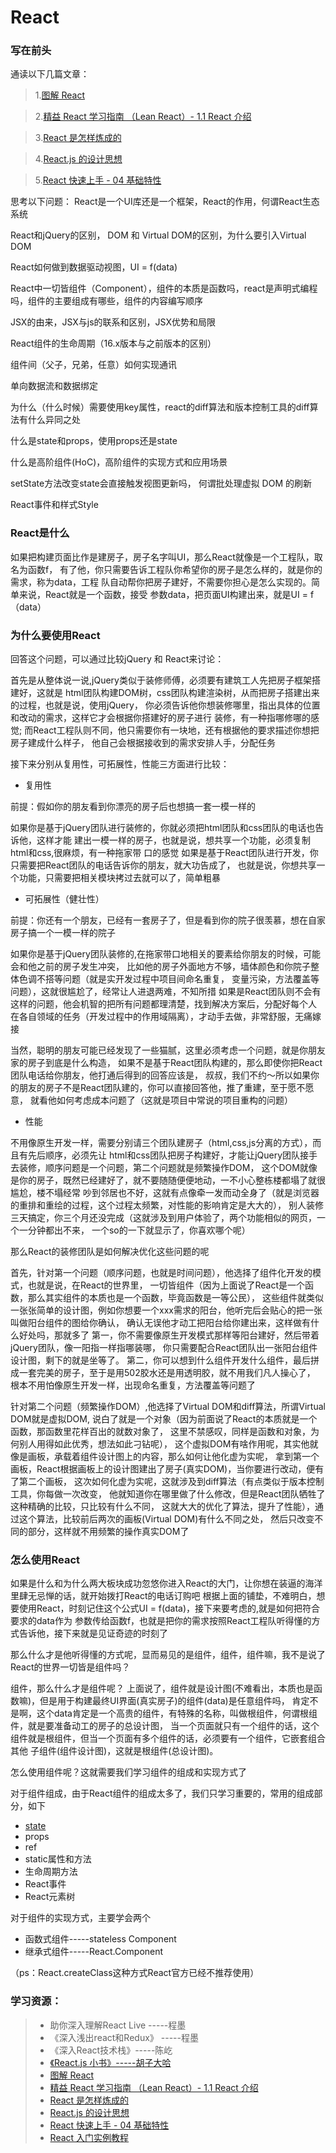 # React
### 写在前头
通读以下几篇文章：
 > 1.[图解 React](https://mp.weixin.qq.com/s/wXBX-99mSvGBy9x_QR5aBw)

 > 2.[精益 React 学习指南 （Lean React）- 1.1 React 介绍](https://mp.weixin.qq.com/s/5kdTUQNdsEAN-EIbiBkATA)

 > 3.[React 是怎样炼成的](https://mp.weixin.qq.com/s/Ll5Uka6LCQCtQC1JoqHtVA)

 > 4.[React.js 的设计思想](https://mp.weixin.qq.com/s/zIialhiymGL1XnvTS7F9lw)

 > 5.[React 快速上手 - 04 基础特性](https://juejin.im/entry/5b0275b26fb9a07aa34a8e97)

思考以下问题：
React是一个UI库还是一个框架，React的作用，何谓React生态系统

React和jQuery的区别， DOM 和 Virtual DOM的区别，为什么要引入Virtual DOM

React如何做到数据驱动视图，UI = f(data)

React中一切皆组件（Component），组件的本质是函数吗，react是声明式编程吗，组件的主要组成有哪些，组件的内容编写顺序

JSX的由来，JSX与js的联系和区别，JSX优势和局限

React组件的生命周期（16.x版本与之前版本的区别）

组件间（父子，兄弟，任意）如何实现通讯

单向数据流和数据绑定

为什么（什么时候）需要使用key属性，react的diff算法和版本控制工具的diff算法有什么异同之处

什么是state和props，使用props还是state

什么是高阶组件(HoC)，高阶组件的实现方式和应用场景

setState方法改变state会直接触发视图更新吗， 何谓批处理虚拟 DOM 的刷新

React事件和样式Style



### React是什么
如果把构建页面比作是建房子，房子名字叫UI，那么React就像是一个工程队，取名为函数f，
有了他，你只需要告诉工程队你希望你的房子是怎么样的，就是你的需求，称为data，工程
队自动帮你把房子建好，不需要你担心是怎么实现的。简单来说，React就是一个函数，接受
参数data，把页面UI构建出来，就是UI = f（data）

### 为什么要使用React
回答这个问题，可以通过比较jQuery 和 React来讨论：

首先是从整体说一说,jQuery类似于装修师傅，必须要有建筑工人先把房子框架搭建好，这就是
 html团队构建DOM树，css团队构建渲染树，从而把房子搭建出来的过程，也就是说，使用jQuery，
 你必须告诉他你想装修哪里，指出具体的位置和改动的需求，这样它才会根据你搭建好的房子进行
 装修，有一种指哪修哪的感觉;
 而React工程队则不同，他只需要你有一块地，还有根据他的要求描述你想把房子建成什么样子，
 他自己会根据接收到的需求安排人手，分配任务

接下来分别从复用性，可拓展性，性能三方面进行比较：

- 复用性

前提：假如你的朋友看到你漂亮的房子后也想搞一套一模一样的

如果你是基于jQuery团队进行装修的，你就必须把html团队和css团队的电话也告诉他，这样才能
建出一模一样的房子，也就是说，想共享一个功能，必须复制html和css,很麻烦，有一种拖家带
口的感觉
如果是基于React团队进行开发，你只需要把React团队的电话告诉你的朋友，就大功告成了，
也就是说，你想共享一个功能，只需要把相关模块拷过去就可以了，简单粗暴


- 可拓展性（健壮性）

前提：你还有一个朋友，已经有一套房子了，但是看到你的院子很羡慕，想在自家房子搞一个一模一样的院子

如果你是基于jQuery团队装修的,在拖家带口地相关的要素给你朋友的时候，可能会和他之前的房子发生冲突，
比如他的房子外面地方不够，墙体颜色和你院子整体色调不搭等问题（就是实开发过程中项目间命名重复，
变量污染，方法覆盖等问题），这就很尴尬了，经常让人进退两难，不知所措
如果是React团队则不会有这样的问题，他会机智的把所有问题都理清楚，找到解决方案后，分配好每个人
在各自领域的任务（开发过程中的作用域隔离），才动手去做，非常舒服，无痛嫁接

当然，聪明的朋友可能已经发现了一些猫腻，这里必须考虑一个问题，就是你朋友家的房子到底是什么构造，
如果不是基于React团队构建的，那么即使你把React团队电话给你朋友，他打通后得到的回答应该是，
叔叔，我们不约～所以如果你的朋友的房子不是React团队建的，你可以直接回答他，推了重建，至于愿不愿意，
就看他如何考虑成本问题了（这就是项目中常说的项目重构的问题）

- 性能

不用像原生开发一样，需要分别请三个团队建房子（html,css,js分离的方式），而且有先后顺序，必须先让
html和css团队把房子构建好，才能让jQuery团队接手去装修，顺序问题是一个问题，第二个问题就是频繁操作DOM，
这个DOM就像是你的房子，既然已经建好了，就不要随随便便地动，一不小心整栋楼都塌了就很尴尬，楼不塌经常
吵到邻居也不好，这就有点像牵一发而动全身了（就是浏览器的重排和重绘的过程，这个过程太频繁，对性能的影响肯定是大大的），
别人装修三天搞定，你三个月还没完成（这就涉及到用户体验了，两个功能相似的网页，一个一分钟都出不来，
一个so的一下就显示了，你喜欢哪个呢）

那么React的装修团队是如何解决优化这些问题的呢

首先，针对第一个问题（顺序问题，也就是时间问题），他选择了组件化开发的模式，也就是说，在React的世界里，
一切皆组件（因为上面说了React是一个函数，那么其实组件的本质也是一个函数，毕竟函数是一等公民），
这些组件就类似一张张简单的设计图，例如你想要一个xxx需求的阳台，他听完后会贴心的把一张叫做阳台组件的图给你确认，
确认无误他才动工把阳台给你建出来，这样做有什么好处吗，那就多了
第一，你不需要像原生开发模式那样等阳台建好，然后带着jQuery团队，像一阳指一样指哪装哪，
你只需要配合React团队出一张阳台组件设计图，剩下的就是坐等了。
第二，你可以想到什么组件开发什么组件，最后拼成一套完美的房子，至于是用502胶水还是用透明胶，就不用我们凡人操心了，
根本不用怕像原生开发一样，出现命名重复，方法覆盖等问题了

针对第二个问题（频繁操作DOM）,他选择了Virtual DOM和diff算法，所谓Virtual DOM就是虚拟DOM,
说白了就是一个对象（因为前面说了React的本质就是一个函数，那函数里花样百出的就数对象了，
这里不禁感叹，同样是函数和对象，为何别人用得如此优秀，想法如此刁钻呢），
这个虚拟DOM有啥作用呢，其实他就像是画板，承载着组件设计图上的内容，那么如何让他化虚为实呢，
拿到第一个画板，React根据画板上的设计图建出了房子(真实DOM)，当你要进行改动，便有了第二个画板，
这次如何化虚为实呢，这就涉及到diff算法（有点类似于版本控制工具，你每做一次改变，
他就知道你在哪里做了什么修改，但是React团队牺牲了这种精确的比较，只比较有什么不同，
这就大大的优化了算法，提升了性能），通过这个算法，比较前后两次的画板(Virtual DOM)有什么不同之处，
然后只改变不同的部分，这样就不用频繁的操作真实DOM了

### 怎么使用React
如果是什么和为什么两大板块成功忽悠你进入React的大门，让你想在装逼的海洋里肆无忌惮的话，就开始拨打React的电话订购吧
根据上面的铺垫，不难明白，想要使用React，时刻记住这个公式UI = f(data)，接下来要考虑的,就是如何把符合要求的data作为
参数传给函数f，也就是把你的需求按照React工程队听得懂的方式告诉他，接下来就是见证奇迹的时刻了

那么什么才是他听得懂的方式呢，显而易见的是组件，组件，组件嘛，我不是说了React的世界一切皆是组件吗？

组件，那么什么才是组件呢？
上面说了，组件就是设计图(不难看出，本质也是函数嘛)，但是用于构建最终UI界面(真实房子)的组件(data)是任意组件吗，
肯定不是啊，这个data肯定是一个高贵的组件，有特殊的名称，叫做根组件，何谓根组件，就是要准备动工的房子的总设计图，
当一个页面就只有一个组件的话，这个组件就是根组件，但当一个页面有多个组件的话，必须要有一个组件，它嵌套组合其他
子组件(组件设计图)，这就是根组件(总设计图)。

怎么使用组件呢？这就需要我们学习组件的组成和实现方式了

对于组件组成，由于React组件的组成太多了，我们只学习重要的，常用的组成部分，如下
-  [state]()
-  props
-  ref
- static属性和方法
- 生命周期方法
- React事件
- React元素树

对于组件的实现方式，主要学会两个
- 函数式组件-----stateless Component
- 继承式组件-----React.Component

（ps：React.createClass这种方式React官方已经不推荐使用）

### 学习资源：
>- 助你深入理解React Live -----程墨
>- 《深入浅出react和Redux》 -----程墨
>- 《深入React技术栈》-----陈屹
>- [《React.js 小书》-----胡子大哈](https://www.jianshu.com/p/5a5d8313eed7)
>- [图解 React](https://mp.weixin.qq.com/s/wXBX-99mSvGBy9x_QR5aBw)
>- [精益 React 学习指南 （Lean React）- 1.1 React 介绍](https://mp.weixin.qq.com/s/5kdTUQNdsEAN-EIbiBkATA)
>- [React 是怎样炼成的](https://mp.weixin.qq.com/s/Ll5Uka6LCQCtQC1JoqHtVA)
>- [React.js 的设计思想](https://mp.weixin.qq.com/s/zIialhiymGL1XnvTS7F9lw)
>- [React 快速上手 - 04 基础特性](https://juejin.im/entry/5b0275b26fb9a07aa34a8e97)
>- [React 入门实例教程](http://www.ruanyifeng.com/blog/2015/03/react.html)